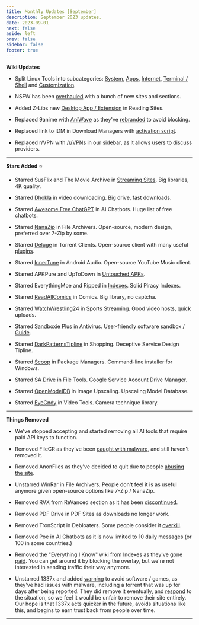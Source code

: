```yaml
---
title: Monthly Updates [September]
description: September 2023 updates.
date: 2023-09-01
next: false
aside: left
prev: false
sidebar: false
footer: true
---
```


<Post authors="['nbats']"></Post>

**Wiki Updates**

- Split Linux Tools into subcategories:
  [System](/linuxguide/#linux-system),
  [Apps](/linuxguide/#linux-apps),
  [Internet](/linuxguide/#linux-internet),
  [Terminal / Shell](/linuxguide/#terminal--shell) and
  [Customization](/linuxguide/#customization).

- NSFW has been [overhauled](/nsfwpiracy/) with a bunch of
  new sites and sections.

- Added Z-Libs new
  [Desktop App / Extension](/readingpiracyguide/#reading-sites)
  in Reading Sites.

- Replaced 9anime with
  [AniWave](/videopiracyguide/#anime-streaming) as they've
  [rebranded](https://torrentfreak.com/9anime-rebrands-to-aniwave-citing-legal-troubles-230802/)
  to avoid blocking.

- Replaced link to IDM in Download Managers with
  [activation script](/storage/#file-download-managers).

- Replaced r/VPN with [/r/VPNs](https://www.reddit.com/r/vpns/) in our sidebar,
  as it allows users to discuss providers.

---

**Stars Added** ⭐

- Starred SusFlix and The Movie Archive in
  [Streaming Sites](/videopiracyguide/#multi-server). Big
  libraries, 4K quality.

- Starred [Dhokla](/videopiracyguide/#drives--directories)
  in video downloading. Big drive, fast downloads.

- Starred
  [Awesome Free ChatGPT](https://github.com/LiLittleCat/awesome-free-chatgpt/blob/main/README_en.md)
  in AI Chatbots. Huge list of free chatbots.

- Starred [NanaZip](/storage/#compression-programs) in
  File Archivers. Open-source, modern design, preferred over 7-Zip by some.

- Starred [Deluge](/torrentpiracyguide/#torrent-clients)
  in Torrent Clients. Open-source client with many useful
  [plugins](https://dev.deluge-torrent.org/wiki/Plugins).

- Starred [InnerTune](/android-iosguide/#android-audio) in
  Android Audio. Open-source YouTube Music client.

- Starred APKPure and UpToDown in
  [Untouched APKs](/android-iosguide/#untouched-apks).

- Starred EverythingMoe and Ripped in
  [Indexes](/miscguide/#indexes). Solid Piracy Indexes.

- Starred
  [ReadAllComics](/readingpiracyguide/#comic-sites) in
  Comics. Big library, no captcha.

- Starred
  [WatchWrestling24](/videopiracyguide/#sports-streaming)
  in Sports Streaming. Good video hosts, quick uploads.

- Starred [Sandboxie Plus](/adblockvpnguide/#antivirus) in
  Antivirus. User-friendly software sandbox /
  [Guide](https://rentry.co/sandboxie-guide).

- Starred [DarkPatternsTipline](/miscguide/#shopping) in
  Shopping. Deceptive Service Design Tipline.

- Starred [Scoop](/storage/#package-managers) in Package
  Managers. Command-line installer for Windows.

- Starred [SA Drive](/toolsguide/#file-tools) in File
  Tools. Google Service Account Drive Manager.

- Starred [OpenModelDB](/storage/#image-upscalers) in
  Image Upscaling. Upscaling Model Database.

- Starred [EyeCndy](/toolsguide/#video-tools) in Video
  Tools. Camera technique library.

---

**Things Removed**

- We've stopped accepting and started removing all AI tools that require paid
  API keys to function.

- Removed FileCR as they've been
  [caught with malware](https://rentry.co/filecr_malware), and still haven't
  removed it.

- Removed AnonFiles as they've decided to quit due to people
  [abusing the site](https://i.imgur.com/lXoEqAV.png).

- Unstarred WinRar in File Archivers. People don't feel it is as useful anymore
  given open-source options like 7-Zip / NanaZip.

- Removed RVX from ReVanced section as it has been
  [discontinued](https://github.com/inotia00/revanced-documentation/wiki/Announcement).

- Removed PDF Drive in PDF Sites as downloads no longer work.

- Removed TronScript in Debloaters. Some people consider it
  [overkill](https://i.imgur.com/K5hf5Bu.png).

- Removed Poe in AI Chatbots as it is now limited to 10 daily messages (or 100 in
  some countries.)

- Removed the "Everything I Know" wiki from Indexes as they've gone
  [paid](https://i.imgur.com/ig8jPGL.jpg). You can get around it by blocking the
  overlay, but we're not interested in sending traffic their way anymore.

- Unstarred 1337x and added [warning](https://pastebin.com/Rc9MYMZ7) to avoid
  software / games, as they've had issues with malware, including a torrent that
  was up for days after being reported. They did remove it eventually, and
  [respond](https://i.imgur.com/ij4CXIm.png) to the situation, so we feel it
  would be unfair to remove their site entirely. Our hope is that 1337x acts
  quicker in the future, avoids situations like this, and begins to earn trust
  back from people over time.

---
